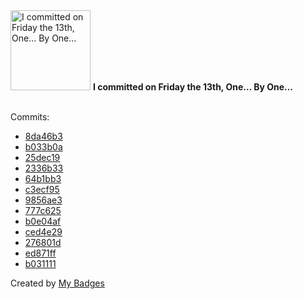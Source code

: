<img src="https://my-badges.github.io/my-badges/friday-13.png" alt="I committed on Friday the 13th, One… By One…" title="I committed on Friday the 13th, One… By One…" width="128">
<strong>I committed on Friday the 13th, One… By One…</strong>
<br><br>

Commits:

- <a href="https://github.com/wish13yt/website/commit/8da46b35b573b675a2c4f080a54f957a834e570c">8da46b3</a>
- <a href="https://github.com/wish13yt/website/commit/b033b0aaf8d58187d11c64da1759b30c4ea65c62">b033b0a</a>
- <a href="https://github.com/wish13yt/website/commit/25dec19f1e7238732741aba9b32089aadd5c64b4">25dec19</a>
- <a href="https://github.com/wish13yt/JWT-test/commit/2336b33a6226bc6a9f39938bbd386f1506000aae">2336b33</a>
- <a href="https://github.com/wish13yt/JWT-test/commit/64b1bb3967fa12cb71b23bef996bf8e52b321965">64b1bb3</a>
- <a href="https://github.com/wish13yt/JWT-test/commit/c3ecf95c268e4684484f5406efe273902babcc88">c3ecf95</a>
- <a href="https://github.com/wish13yt/SchoolSearch/commit/9856ae36f0c9f51c7d4d4b3c8efdc5978daa6b13">9856ae3</a>
- <a href="https://github.com/wish13yt/SchoolSearch/commit/777c62586647a444a4b67d82381da49102c53aef">777c625</a>
- <a href="https://github.com/wish13yt/SchoolSearch/commit/b0e04afdf61d4389fff3a10738c46488342af5e7">b0e04af</a>
- <a href="https://github.com/wish13yt/SchoolSearch/commit/ced4e296fe566f803ada2158b120c1116f940f87">ced4e29</a>
- <a href="https://github.com/wish13yt/SchoolSearch/commit/276801d6f2076ffdb3ec3f66fb6dee0f91adeb66">276801d</a>
- <a href="https://github.com/wish13yt/SchoolSearch/commit/ed871ffbf9a51a6f8cb83f79edbee529daf021f2">ed871ff</a>
- <a href="https://github.com/wish13yt/SchoolSearch/commit/b031111db4c79ab2c02678e36c49849b3050d733">b031111</a>


Created by <a href="https://github.com/my-badges/my-badges">My Badges</a>